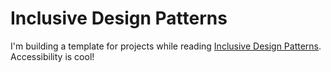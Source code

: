 # Inclusive Design Patterns 
I'm building a template for projects while reading [Inclusive Design Patterns](https://shop.smashingmagazine.com/products/inclusive-design-patterns). Accessibility is cool!